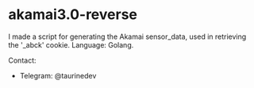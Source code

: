 # akamai3.0-reverse
I made a script for generating the Akamai sensor_data, used in retrieving the '_abck' cookie. Language: Golang.

Contact: 
- Telegram: @taurinedev
